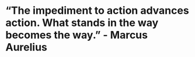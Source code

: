 # “The impediment to action advances action. What stands in the way becomes the way.” - Marcus Aurelius
